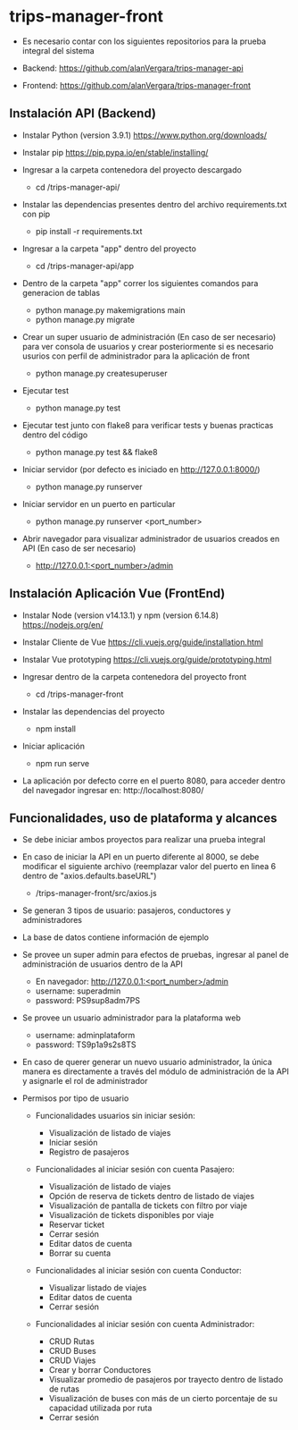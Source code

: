 # trips-manager-front

- Es necesario contar con los siguientes repositorios para la prueba integral del sistema

- Backend: https://github.com/alanVergara/trips-manager-api
- Frontend: https://github.com/alanVergara/trips-manager-front

## Instalación API (Backend)

- Instalar Python (version 3.9.1) https://www.python.org/downloads/

- Instalar pip https://pip.pypa.io/en/stable/installing/

- Ingresar a la carpeta contenedora del proyecto descargado
    - cd <local-path>/trips-manager-api/

- Instalar las dependencias presentes dentro del archivo requirements.txt con pip
    - pip install -r requirements.txt

- Ingresar a la carpeta "app" dentro del proyecto
    - cd <local-path>/trips-manager-api/app

- Dentro de la carpeta "app" correr los siguientes comandos para generacion de tablas
    - python manage.py makemigrations main
    - python manage.py migrate

- Crear un super usuario de administración (En caso de ser necesario) para ver consola de usuarios y crear posteriormente si es necesario usurios con perfil de administrador para la aplicación de front
    - python manage.py createsuperuser

- Ejecutar test
    - python manage.py test

- Ejecutar test junto con flake8 para verificar tests y buenas practicas dentro del código
    - python manage.py test && flake8

- Iniciar servidor (por defecto es iniciado en http://127.0.0.1:8000/)
    - python manage.py runserver

- Iniciar servidor en un puerto en particular
    - python manage.py runserver <port_number>

- Abrir navegador para visualizar administrador de usuarios creados en API (En caso de ser necesario)
    - http://127.0.0.1:<port_number>/admin

## Instalación Aplicación Vue (FrontEnd)

- Instalar Node (version v14.13.1) y npm (version 6.14.8)
    https://nodejs.org/en/

- Instalar Cliente de Vue
    https://cli.vuejs.org/guide/installation.html

- Instalar Vue prototyping
    https://cli.vuejs.org/guide/prototyping.html

- Ingresar dentro de la carpeta contenedora del proyecto front
    - cd <local-path>/trips-manager-front

- Instalar las dependencias del proyecto
    - npm install

- Iniciar aplicación
    - npm run serve

- La aplicación por defecto corre en el puerto 8080, para acceder dentro del navegador ingresar en:
    http://localhost:8080/

## Funcionalidades, uso de plataforma y alcances 

- Se debe iniciar ambos proyectos para realizar una prueba integral

- En caso de iniciar la API en un puerto diferente al 8000, se debe modificar el siguiente archivo
    (reemplazar valor del puerto en linea 6 dentro de "axios.defaults.baseURL")
    - <local-path>/trips-manager-front/src/axios.js

- Se generan 3 tipos de usuario: pasajeros, conductores y administradores

- La base de datos contiene información de ejemplo

- Se provee un super admin para efectos de pruebas, ingresar al panel de administración de usuarios dentro de la API
    - En navegador: http://127.0.0.1:<port_number>/admin
    - username: superadmin
    - password: PS9sup8adm7PS

- Se provee un usuario administrador para la plataforma web
    - username: adminplataform
    - password: TS9p1a9s2s8TS

- En caso de querer generar un nuevo usuario administrador, la única manera es directamente a través del módulo de administración de la API y asignarle el rol de administrador

- Permisos por tipo de usuario 

    - Funcionalidades usuarios sin iniciar sesión:
        - Visualización de listado de viajes
        - Iniciar sesión
        - Registro de pasajeros 

    - Funcionalidades al iniciar sesión con cuenta Pasajero: 
        - Visualización de listado de viajes
        - Opción de reserva de tickets dentro de listado de viajes
        - Visualización de pantalla de tickets con filtro por viaje
        - Visualización de tickets disponibles por viaje
        - Reservar ticket 
        - Cerrar sesión
        - Editar datos de cuenta
        - Borrar su cuenta
    
    - Funcionalidades al iniciar sesión con cuenta Conductor:
        - Visualizar listado de viajes
        - Editar datos de cuenta
        - Cerrar sesión
    
    - Funcionalidades al iniciar sesión con cuenta Administrador:
        - CRUD Rutas
        - CRUD Buses
        - CRUD Viajes
        - Crear y borrar Conductores
        - Visualizar promedio de pasajeros por trayecto dentro de listado de rutas
        - Visualización de buses con más de un cierto porcentaje de su capacidad utilizada por ruta
        - Cerrar sesión
